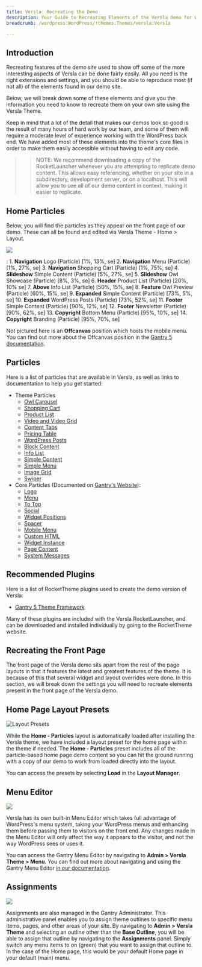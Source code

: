 ```yaml
---
title: Versla: Recreating the Demo
description: Your Guide to Recreating Elements of the Versla Demo for WordPress
breadcrumb: /wordpress:WordPress/!themes:Themes/versla:Versla

---
```


Introduction
-----

Recreating features of the demo site used to show off some of the more interesting aspects of Versla can be done fairly easily. All you need is the right extensions and settings, and you should be able to reproduce most (if not all) of the elements found in our demo site.

Below, we will break down some of these elements and give you the information you need to know to recreate them on your own site using the Versla Theme.

Keep in mind that a lot of the detail that makes our demos look so good is the result of many hours of hard work by our team, and some of them will require a moderate level of experience working with the WordPress back end. We have added most of these elements into the theme's core files in order to make them easily accessible without having to edit any code.

>> NOTE: We recommend downloading a copy of the RocketLauncher whenever you are attempting to replicate demo content. This allows easy referencing, whether on your site in a subdirectory, development server, or on a localhost. This will allow you to see all of our demo content in context, making it easier to replicate.

Home Particles
-----

Below, you will find the particles as they appear on the front page of our demo. These can all be found and edited via Versla Theme - Home > Layout.

![](assets/versla2.jpeg)

:   1. **Navigation** Logo (Particle) [1%, 13%, se]
    2. **Navigation** Menu (Particle) [1%, 27%, se]
    3. **Navigation** Shopping Cart (Particle) [1%, 75%, se]
    4. **Slideshow** Simple Content (Particle) [5%, 27%, se]
    5. **Slideshow** Owl Showcase (Particle) [8%, 3%, se]
    6. **Header** Product List (Particle) [20%, 10% se]
    7. **Above** Info List (Particle) [50%, 15%, se]
    8. **Feature** Owl Preview (Particle) [60%, 15%, se]
    9. **Expanded** Simple Content (Particle) [73%, 5%, se]
    10. **Expanded** WordPress Posts (Particle) [73%, 52%, se]
    11. **Footer** Simple Content (Particle) [90%, 12%, se]
    12. **Footer** Newsletter (Particle) [90%, 62%, se]
    13. **Copyright** Bottom Menu (Particle) [95%, 10%, se]
    14. **Copyright** Branding (Particle) [95%, 70%, se]

Not pictured here is an **Offcanvas** position which hosts the mobile menu. You can find out more about the Offcanvas position in the [Gantry 5 documentation](http://docs.gantry.org/gantry5/configure/layout-manager#offcanvas-section).

Particles
-----

Here is a list of particles that are available in Versla, as well as links to documentation to help you get started:

* Theme Particles
    * [Owl Carousel](particle_owl.md)
    * [Shopping Cart](particle_shopping.md)
    * [Product List](particle_productlist.md)
    * [Video and Video Grid](particle_video.md)
    * [Content Tabs](particle_tabs.md)
    * [Pricing Table](particle_pricing.md)
    * [WordPress Posts](particle_wordpress.md)
    * [Block Content](particle_block.md)
    * [Info List](particle_info.md)
    * [Simple Content](particle_simple.md)
    * [Simple Menu](particle_simplemenu.md)
    * [Image Grid](particle_image.md)
    * [Swiper](particle_swiper.md)
* Core Particles (Documented on [Gantry's Website](http://gantry.org)):
    * [Logo](http://docs.gantry.org/gantry5/particles/logo)
    * [Menu](http://docs.gantry.org/gantry5/particles/menu-control)
    * [To Top](http://docs.gantry.org/gantry5/particles/to-top)
    * [Social](http://docs.gantry.org/gantry5/particles/social)
    * [Widget Positions](http://docs.gantry.org/gantry5/particles/position)
    * [Spacer](http://docs.gantry.org/gantry5/particles/spacer)
    * [Mobile Menu](http://docs.gantry.org/gantry5/particles/mobile-menu)
    * [Custom HTML](http://docs.gantry.org/gantry5/particles/custom-html)
    * [Widget Instance](http://docs.gantry.org/gantry5/particles/module-instance)
    * [Page Content](http://docs.gantry.org/gantry5/particles/page-content)
    * [System Messages](http://docs.gantry.org/gantry5/particles/system-messages)

Recommended Plugins
-----

Here is a list of RocketTheme plugins used to create the demo version of Versla:

* [Gantry 5 Theme Framework](http://gantry.org/)

Many of these plugins are included with the Versla RocketLauncher, and can be downloaded and installed individually by going to the RocketTheme website.

Recreating the Front Page
-----

The front page of the Versla demo sits apart from the rest of the page layouts in that it features the latest and greatest features of the theme. It is because of this that several widget and layout overrides were done. In this section, we will break down the settings you will need to recreate elements present in the front page of the Versla demo.

Home Page Layout Presets
-----

![Layout Presets](assets/layout_presets.jpeg)

While the **Home - Particles** layout is automatically loaded after installing the Versla theme, we have included a layout preset for the home page within the theme if needed. The **Home - Particles** preset includes all of the particle-based home page demo content so you can hit the ground running with a copy of our demo to work from loaded directly into the layout.

You can access the presets by selecting **Load** in the **Layout Manager**.

Menu Editor
-----

![](assets/menu_1.jpeg)

Versla has its own built-in Menu Editor which takes full advantage of WordPress's menu system, taking your WordPress menus and enhancing them before passing them to visitors on the front end. Any changes made in the Menu Editor will only affect the way it appears to the visitor, and not the way WordPress sees or uses it.

You can access the Gantry Menu Editor by navigating to **Admin > Versla Theme > Menu**. You can find out more about navigating and using the Gantry Menu Editor [in our documentation](http://docs.gantry.org/gantry5/configure/menu-editor).

Assignments
-----

![](assets/assignments_1.jpeg)

Assignments are also managed in the Gantry Administrator. This administrative panel enables you to assign theme outlines to specific menu items, pages, and other areas of your site. By navigating to **Admin > Versla Theme** and selecting an outline other than the **Base Outline**, you will be able to assign that outline by navigating to the **Assignments** panel. Simply switch any menu items to on (green) that you want to assign that outline to. In the case of the Home page, this would be your default Home page in your default (main) menu.

